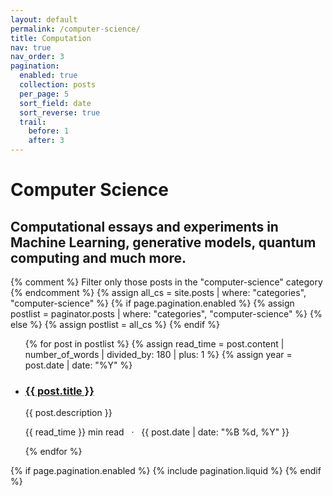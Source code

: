 ```yaml
---
layout: default
permalink: /computer-science/
title: Computation
nav: true
nav_order: 3
pagination:
  enabled: true
  collection: posts
  per_page: 5
  sort_field: date
  sort_reverse: true
  trail:
    before: 1
    after: 3
---
```


<div class="post">

  <div class="header-bar">
    <h1>Computer Science</h1>
    <h2>Computational essays and experiments in Machine Learning, generative models, quantum computing and much more.</h2>
  </div>

  {% comment %}
  Filter only those posts in the "computer-science" category
  {% endcomment %}
  {% assign all_cs = site.posts | where: "categories", "computer-science" %}
  {% if page.pagination.enabled %}
    {% assign postlist = paginator.posts | where: "categories", "computer-science" %}
  {% else %}
    {% assign postlist = all_cs %}
  {% endif %}

  <ul class="post-list">
    {% for post in postlist %}
      {% assign read_time = post.content | number_of_words | divided_by: 180 | plus: 1 %}
      {% assign year = post.date | date: "%Y" %}
      <li>
        <h3><a href="{{ post.url | relative_url }}">{{ post.title }}</a></h3>
        <p>{{ post.description }}</p>
        <p class="post-meta">
          {{ read_time }} min read &nbsp; &middot; &nbsp;
          {{ post.date | date: "%B %d, %Y" }}
        </p>
      </li>
    {% endfor %}
  </ul>

  {% if page.pagination.enabled %}
    {% include pagination.liquid %}
  {% endif %}

</div>
